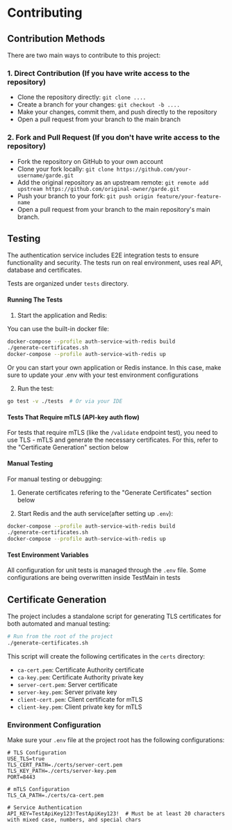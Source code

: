 # Contributing

## Contribution Methods

There are two main ways to contribute to this project:

### 1. Direct Contribution (If you have write access to the repository)

- Clone the repository directly: `git clone ....`
- Create a branch for your changes: `git checkout -b ....`
- Make your changes, commit them, and push directly to the repository
- Open a pull request from your branch to the main branch

### 2. Fork and Pull Request (If you don't have write access to the repository)

- Fork the repository on GitHub to your own account
- Clone your fork locally: `git clone https://github.com/your-username/garde.git`
- Add the original repository as an upstream remote: `git remote add upstream https://github.com/original-owner/garde.git`
- Push your branch to your fork: `git push origin feature/your-feature-name`
- Open a pull request from your branch to the main repository's main branch.


## Testing

The authentication service includes E2E integration tests to ensure functionality and security. The tests run on real environment, uses real API, database and certificates.

Tests are organized under `tests` directory.

#### Running The Tests

1. Start the application and Redis:

You can use the built-in docker file:
```bash
docker-compose --profile auth-service-with-redis build
./generate-certificates.sh
docker-compose --profile auth-service-with-redis up
```

Or you can start your own application or Redis instance. In this case, make sure to update your .env with your test environment configurations

2. Run the test:
```bash
go test -v ./tests  # Or via your IDE
```

#### Tests That Require mTLS (API-key auth flow)

For tests that require mTLS (like the `/validate` endpoint test), you need to use TLS - mTLS and generate the necessary certificates. For this, refer to the "Certificate Generation" section below

#### Manual Testing

For manual testing or debugging:

1. Generate certificates refering to the "Generate Certificates" section below

2. Start Redis and the auth service(after setting up `.env`):
```bash
docker-compose --profile auth-service-with-redis build
./generate-certificates.sh
docker-compose --profile auth-service-with-redis up
```

#### Test Environment Variables

All configuration for unit tests is managed through the `.env` file. Some configurations are being overwritten inside TestMain in tests

## Certificate Generation

The project includes a standalone script for generating TLS certificates for both automated and manual testing:

```bash
# Run from the root of the project
./generate-certificates.sh
```

This script will create the following certificates in the `certs` directory:
- `ca-cert.pem`: Certificate Authority certificate
- `ca-key.pem`: Certificate Authority private key
- `server-cert.pem`: Server certificate
- `server-key.pem`: Server private key
- `client-cert.pem`: Client certificate for mTLS
- `client-key.pem`: Client private key for mTLS

### Environment Configuration

Make sure your `.env` file at the project root has the following configurations:

```
# TLS Configuration
USE_TLS=true
TLS_CERT_PATH=./certs/server-cert.pem
TLS_KEY_PATH=./certs/server-key.pem
PORT=8443

# mTLS Configuration
TLS_CA_PATH=./certs/ca-cert.pem

# Service Authentication
API_KEY=TestApiKey123!TestApiKey123!  # Must be at least 20 characters with mixed case, numbers, and special chars
```

